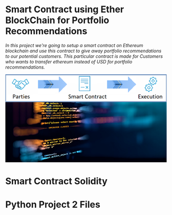 # Smart Contract using Ether BlockChain for Portfolio Recommendations
*In this project we're going to setup a smart contract on Ethereum blockchain and use this contract to give away portfolio recommendations to our potential customers. This particular contract is made for Customers who wants to transfer ethereum instead of USD for portfolio recommendations.*

<p align="center" width="100%">
    <img src="Images/smart_contract_8.png"> 
</p>

# Smart Contract Solidity

# Python Project 2 Files
